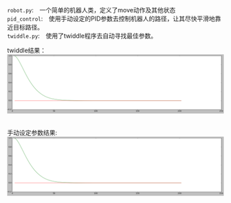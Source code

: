 
`robot.py`:&emsp;一个简单的机器人类，定义了move动作及其他状态  
`pid_control`:&emsp;使用手动设定的PID参数去控制机器人的路径，让其尽快平滑地靠近目标路径。  
`twiddle.py`:&emsp;使用了twiddle程序去自动寻找最佳参数。  

twiddle结果：  
![twiddle](./imgs/pid_control.png)  

手动设定参数结果:  
![手动设定参数结果](./imgs/pid_control.png)

